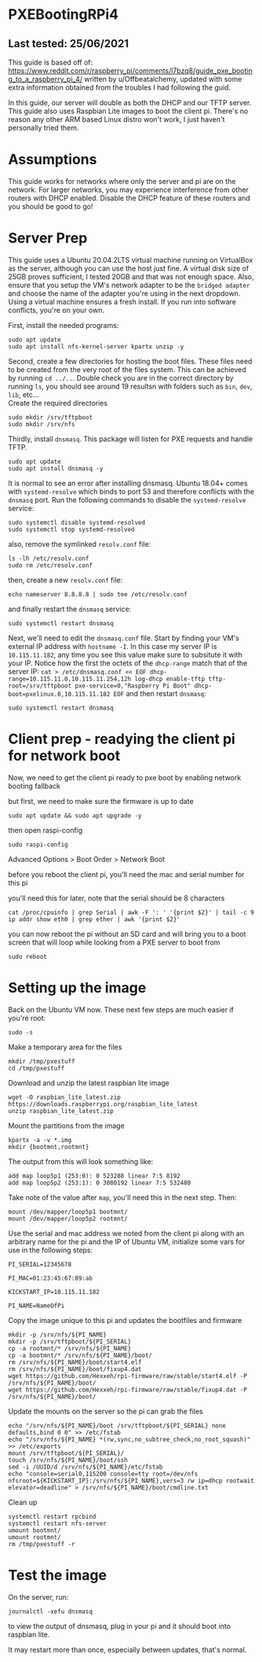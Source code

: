 # PXEBootingRPi4
## Last tested: 25/06/2021
This guide is based off of: https://www.reddit.com/r/raspberry_pi/comments/l7bzq8/guide_pxe_booting_to_a_raspberry_pi_4/ written by u/Offbeatalchemy, updated with some extra information obtained from the troubles I had following the guid.

In this guide, our server will double as both the DHCP and our TFTP server.  
This guide also uses Raspbian Lite images to boot the client pi. There's no reason any other ARM based Linux distro won't work, I just haven't personally tried them.

# Assumptions
This guide works for networks where only the server and pi are on the network. For larger networks, you may experience interference from other routers with DHCP enabled. Disable the DHCP feature of these routers and you should be good to go! 


# Server Prep
This guide uses a Ubuntu 20.04.2LTS virtual machine running on VirtualBox as the server, although you can use the host just fine.
A virtual disk size of 25GB proves sufficient, I tested 20GB and that was not enough space. Also, ensure that you setup the VM's network adapter to be the `bridged adapter` and choose the name of the adapter you're using in the next dropdown.
Using a virtual machine ensures a fresh install. If you run into software conflicts, you're on your own.

First, install the needed programs:
```
sudo apt update
sudo apt install nfs-kernel-server kpartx unzip -y
```
Second, create a few directories for hosting the boot files. These files need to be created from the very root of the files system. This can be achieved by running `cd ../..`. Double check you are in the correct directory by running `ls`, you should see around 19 resultsn with folders such as `bin`, `dev`, `lib`, etc...  
Create the required directories
```
sudo mkdir /srv/tftpboot
sudo mkdir /srv/nfs
```

Thirdly, install `dnsmasq`. This package will listen for PXE requests and handle TFTP.
```
sudo apt update
sudo apt install dnsmasq -y
```
It is normal to see an error after installing dnsmasq. Ubuntu 18.04+ comes with `systemd-resolve` which binds to port 53 and therefore conflicts with the `dnsmasq` port. Run the following commands to disable the `systemd-resolve` service:
```
sudo systemctl disable systemd-resolved
sudo systemctl stop systemd-resolved
```
also, remove the symlinked `resolv.conf` file:
```
ls -lh /etc/resolv.conf
sudo rm /etc/resolv.conf
```
then, create a new `resolv.conf` file:
```
echo nameserver 8.8.8.8 | sudo tee /etc/resolv.conf
```
and finally restart the `dnsmasq` service:
```
sudo systemctl restart dnsmasq
```

Next, we'll need to edit the `dnsmasq.conf` file. Start by finding your VM's external IP address with `hostname -I`. In this case my server IP is `10.115.11.182`, any time you see this value make sure to subsitute it with your IP.
Notice how the first the octets of the `dhcp-range` match that of the server IP:
`
cat > /etc/dnsmasq.conf << EOF
dhcp-range=10.115.11.0,10.115.11.254,12h
log-dhcp
enable-tftp
tftp-root=/srv/tftpboot
pxe-service=0,"Raspberry Pi Boot"
dhcp-boot=pxelinux.0,10.115.11.182
EOF
`
and then restart `dnsmasq`:
```
sudo systemctl restart dnsmasq
```

# Client prep - readying the client pi for network boot
Now, we need to get the client pi ready to pxe boot by enabling network booting fallback

but first, we need to make sure the firmware is up to date

```sudo apt update && sudo apt upgrade -y```

then open raspi-config

```sudo raspi-config```

Advanced Options > Boot Order > Network Boot

before you reboot the client pi, you'll need the mac and serial number for this pi

you'll need this for later, note that the serial should be 8 characters
```
cat /proc/cpuinfo | grep Serial | awk -F ': ' '{print $2}' | tail -c 9
ip addr show eth0 | grep ether | awk '{print $2}'
```

you can now reboot the pi without an SD card and will bring you to a boot screen that will loop while looking from a PXE server to boot from
```
sudo reboot
```

# Setting up the image
Back on the Ubuntu VM now. These next few steps are much easier if you're root:
```
sudo -s
```
Make a temporary area for the files
```
mkdir /tmp/pxestuff
cd /tmp/pxestuff
```
Download and unzip the latest raspbian lite image
```
wget -O raspbian_lite_latest.zip https://downloads.raspberrypi.org/raspbian_lite_latest
unzip raspbian_lite_latest.zip
```

Mount the partitions from the image
```
kpartx -a -v *.img
mkdir {bootmnt,rootmnt}
```
The output from this will look something like:
```
add map loop5p1 (253:0): 0 523288 linear 7:5 8192
add map loop5p2 (253:1): 0 3080192 linear 7:5 532480
```
Take note of the value after `map`, you'll need this in the next step. Then:
```
mount /dev/mapper/loop5p1 bootmnt/
mount /dev/mapper/loop5p2 rootmnt/
```
Use the serial and mac address we noted from the client pi along with an arbitrary name for the pi and the IP of Ubuntu VM, initialize some vars for use in the following steps:
```
PI_SERIAL=12345678

PI_MAC=01:23:45:67:89:ab

KICKSTART_IP=10.115.11.182

PI_NAME=NameOfPi
```

Copy the image unique to this pi and updates the bootfiles and firmware
```
mkdir -p /srv/nfs/${PI_NAME}
mkdir -p /srv/tftpboot/${PI_SERIAL}
cp -a rootmnt/* /srv/nfs/${PI_NAME}
cp -a bootmnt/* /srv/nfs/${PI_NAME}/boot/
rm /srv/nfs/${PI_NAME}/boot/start4.elf
rm /srv/nfs/${PI_NAME}/boot/fixup4.dat
wget https://github.com/Hexxeh/rpi-firmware/raw/stable/start4.elf -P /srv/nfs/${PI_NAME}/boot/
wget https://github.com/Hexxeh/rpi-firmware/raw/stable/fixup4.dat -P /srv/nfs/${PI_NAME}/boot/
```
Update the mounts on the server so the pi can grab the files
```
echo "/srv/nfs/${PI_NAME}/boot /srv/tftpboot/${PI_SERIAL} none defaults,bind 0 0" >> /etc/fstab
echo "/srv/nfs/${PI_NAME} *(rw,sync,no_subtree_check,no_root_squash)" >> /etc/exports
mount /srv/tftpboot/${PI_SERIAL}/
touch /srv/nfs/${PI_NAME}/boot/ssh
sed -i /UUID/d /srv/nfs/${PI_NAME}/etc/fstab
echo "console=serial0,115200 console=tty root=/dev/nfs nfsroot=${KICKSTART_IP}:/srv/nfs/${PI_NAME},vers=3 rw ip=dhcp rootwait elevator=deadline" > /srv/nfs/${PI_NAME}/boot/cmdline.txt
```

Clean up
```
systemctl restart rpcbind
systemctl restart nfs-server
umount bootmnt/
umount rootmnt/
rm /tmp/pxestuff -r
```

# Test the image
On the server, run:
```
journalctl -xefu dnsmasq
```
to view the output of dnsmasq, plug in your pi and it should boot into raspbian lite.

It may restart more than once, especially between updates, that's normal.
